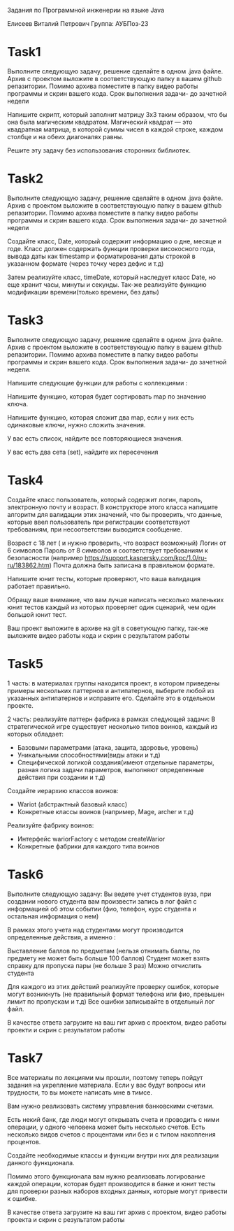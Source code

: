 Задания по Программной инженерии на языке Java

Елисеев Виталий Петрович
Группа: АУБПоз-23

# Task1
Выполните следующую задачу, решение сделайте в одном .java файле. Архив с проектом выложите в соответствующую папку в вашем github репазитории. Помимо архива поместите в папку видео работы программы и скрин вашего кода. Срок выполнения задачи- до зачетной недели
 
Напишите скрипт, который заполнит матрицу 3x3 таким образом, что бы она была магическим квадратом. 
Магический квадрат — это квадратная матрица, в которой суммы чисел в каждой строке, каждом столбце и на обеих диагоналях равны.
 
Решите эту задачу без использования сторонних библиотек. 

# Task2
Выполните следующую задачу, решение сделайте в одном .java файле. Архив с проектом выложите в соответствующую папку в вашем github репазитории. Помимо архива поместите в папку видео работы программы и скрин вашего кода. Срок выполнения задачи- до зачетной недели
 
Создайте класс, Date, который содержит информацию о  дне, месяце и годе. Класс должен содержать функции проверки високосного года, вывода даты как timestamp и форматирования даты строкой в указанном формате (через точку через дефис и т.д)
 
Затем реализуйте класс, timeDate, который наследует класс Date, но еще хранит часы, минуты и секунды. Так-же реализуйте функцию модификации времени(только времени, без даты)

# Task3
Выполните следующую задачу, решение сделайте в одном .java файле. Архив с проектом выложите в соответствующую папку в вашем github репазитории. Помимо архива поместите в папку видео работы программы и скрин вашего кода. Срок выполнения задачи- до зачетной недели.


Напишите следующие функции для работы с коллекциями :

Напишите функцию, которая будет сортировать map по значению ключа.

Напишите функцию, которая сложит два map, если у них есть одинаковые ключи, нужно сложить значения.

У вас есть список, найдите все повторяющиеся значения.

У вас есть два сета (set), найдите их пересечения 

# Task4
Создайте класс пользователь, который содержит логин, пароль, электронную почту и возраст. В конструкторе этого класса напишите алгоритм для валидации этих значений, что бы проверить, что данные, которые ввел пользователь при регистрации соответствуют требованиям, при несоответствии выводится сообщение. 
 
Возраст с 18 лет ( и нужно проверить, что возраст возможный)
Логин от 6 символов
Пароль от 8 символов и соответствует требованиям к безопасности (например https://support.kaspersky.com/kpc/1.0/ru-ru/183862.htm)
Почта должна быть записана в правильном формате.
 
Напишите юнит тесты, которые проверяют, что ваша валидация работает правильно.
 
Обращу ваше внимание, что вам лучше написать несколько маленьких юнит тестов каждый из которых проверяет один сценарий, чем один большой юнит тест.
 
Ваш проект выложите в архиве на git в советующую папку, так-же выложите видео работы кода и скрин с результатом работы

# Task5
1 часть: в материалах группы находится проект, в котором приведены примеры нескольких паттернов и антипатернов, выберите любой из указанных антипатернов и исправите его. Сделайте это в отдельном проекте.

2 часть: реализуйте паттерн фабрика в рамках следующей задачи:
В стратегической игре существует несколько типов воинов, каждый из которых обладает:

- Базовыми параметрами (атака, защита, здоровье, уровень)
- Уникальными способностями(виды атаки и т.д)
- Специфической логикой создания(имеют отдельные параметры, разная логика задачи параметров, выполняют определенные действия при создании и т.д)

Создайте иерархию классов воинов:

- Wariot (абстрактный базовый класс)
- Конкретные классы воинов (например, Mage, archer и т.д)

Реализуйте фабрику воинов:

- Интерфейс wariorFactory с методом createWarior
- Конкретные фабрики для каждого типа воинов

# Task6

Выполните следующую задачу:
Вы ведете учет студентов вуза, при создании нового студента вам произвести запись в лог файл с информацией об этом событии (фио, телефон, курс студента и остальная информация о нем)
 
В рамках этого учета над студентами могут производится определенные действия, а именно :
 
Выставление баллов по предметам (нельзя отнимать баллы, по предмету не может быть больше 100 баллов)
Студент может взять справку для пропуска пары (не больше 3 раз)
Можно отчислить студента
 
Для каждого из этих действий реализуйте проверку ошибок, которые могут возникнуть (не правильный формат телефона или фио, превышен лимит по пропускам и т.д)
Все ошибки записывайте в отдельный лог файл.
 
В качестве ответа загрузите на ваш гит архив с проектом, видео работы проекти и скрин с результатом работы 

# Task7

Все материалы по лекциями мы прошли, поэтому теперь пойдут задания на укрепление материала. Если у вас будут вопросы или трудности, то вы можете написать мне в тимсе.
 
Вам нужно реализовать систему управления банковскими счетами.
 
Есть некий банк, где люди могут открывать счета и проводить с ними операции, у одного человека может быть несколько счетов. Есть несколько видов счетов с процентами или без и с типом накопления процентов.
 
Создайте необходимые классы и функции внутри них для реализации данного функционала.
 
Помимо этого функционала вам нужно реализовать логирование каждой операции, которая будет производится в банке и юнит тесты для проверки разных наборов входных данных, которые могут привести к ошибке.
 
В качестве ответа загрузите на ваш гит архив с проектом, видео работы проекта и скрин с результатом работы 
